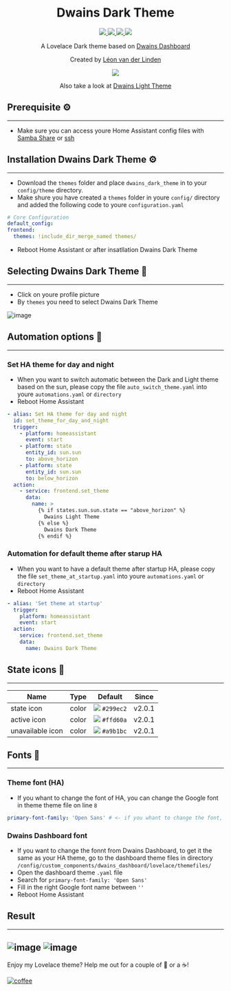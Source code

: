 <h1 align="center">Dwains Dark Theme</h1> 


<p align="center">
  <a href="https://github.com/LRvdLinden/dwains_dark_theme">
    <img src="https://img.shields.io/github/v/release/LRvdLinden/dwains_dark_theme" />
  </a>
      <a href="https://github.com/LRvdLinden/dwains_dark_theme">
    <img src="https://img.shields.io/github/downloads/LRvdLinden/dwains_dark_theme/latest/total?color=purple&label=%20release%20Downloads" />
  </a>
    <a href="https://github.com/LRvdLinden/">
    <img src="https://img.shields.io/github/followers/LRvdLinden?style=social" />
  </a>
    </a>
    <a href="https://discord.gg/7yt64uX">
    <img src="https://img.shields.io/discord/688401603811999885" />
  </a>
</p>

<p align="center">A Lovelace Dark theme based on <a href=https://github.com/dwainscheeren/dwains-lovelace-dashboard>Dwains Dashboard</a></p>
<p align="center">Created by <a href="https://github.com/LRvdLinden">Léon van der Linden</a></p> 

<p align="center">
  <img src="https://user-images.githubusercontent.com/77990847/114923935-b312c200-9e2d-11eb-81b2-3ae17998b3dd.png" />
</p>

<p align="center">Also take a look at <a href="https://github.com/LRvdLinden/dwains_light_theme">Dwains Light Theme</a></p> 

## Prerequisite ⚙️
---
- Make sure you can access youre Home Assistant config files with [Samba Share](https://www.youtube.com/watch?v=udqY2CYzYGk) or [ssh](https://community.home-assistant.io/t/home-assistant-community-add-on-ssh-web-terminal/33820)


## Installation Dwains Dark Theme ⚙️
---
- Download the `themes` folder and place `dwains_dark_theme` in to your `config/theme` directory.
- Make shure you have created a `themes` folder in youre `config/` directory and added the following code to youre `configuration.yaml`
```yaml
# Core Configuration
default_config:
frontend:
  themes: !include_dir_merge_named themes/
```
- Reboot Home Assistant or after insatllation Dwains Dark Theme

## Selecting Dwains Dark Theme 🔧
---
- Click on youre profile picture
- By `themes` you need to select Dwains Dark Theme 

![image](https://user-images.githubusercontent.com/77990847/114926311-7bf1e000-9e30-11eb-8193-d669545a642d.png)

## Automation options 🔧
---
### Set HA theme for day and night
- When you want to switch automatic between the Dark and Light theme based on the sun, please copy the file `auto_switch_theme.yaml` into youre `automations.yaml` or `directory`
- Reboot Home Assistant
```yaml
- alias: Set HA theme for day and night
  id: set_theme_for_day_and_night
  trigger:
    - platform: homeassistant
      event: start
    - platform: state
      entity_id: sun.sun
      to: above_horizon
    - platform: state
      entity_id: sun.sun
      to: below_horizon
  action:
    - service: frontend.set_theme
      data:
        name: >
          {% if states.sun.sun.state == "above_horizon" %}
            Dwains Light Theme
          {% else %}
            Dwains Dark Theme
          {% endif %}
```
### Automation for default theme after starup HA
- When you want to have a default theme after startup HA, please copy the file `set_theme_at_startup.yaml` into youre `automations.yaml` or `directory`
- Reboot Home Assistant
```yaml
- alias: 'Set theme at startup'
  trigger:
    platform: homeassistant
    event: start
  action:
    service: frontend.set_theme
    data:
      name: Dwains Dark Theme
```

## State icons 🎨
---
| Name | Type | Default | Since | 
|------|:--------------:|:-------:|:-----:|
| state icon | color | ![ ](https://dummyimage.com/20x10/299ec2&amp;text=+) `#299ec2` |  v2.0.1
| active icon  | color | ![ ](https://dummyimage.com/20x10/ffd60a&amp;text=+) `#ffd60a` |  v2.0.1
| unavailable icon | color | ![ ](https://dummyimage.com/20x10/a9b1bc&amp;text=+) `#a9b1bc` |  v2.0.1

## Fonts 🎨
---
### Theme font (HA)
- If you whant to change the font of HA, you can change the Google font in theme theme file on line `8`
```yaml
primary-font-family: 'Open Sans' # <- if you whant to change the font, fill in de richt google font name between ''
```

### Dwains Dashboard font
- If you want to change the fonnt from Dwains Dashboard, to get it the same as your HA theme, go to the dashboard theme files in directory `/config/custom_components/dwains_dashboard/lovelace/themefiles/`
- Open the dashboard theme `.yaml` file
- Search for `primary-font-family: 'Open Sans'`
- Fill in the right Google font name between `''`
- Reboot Home Assistant


## Result
---
![image](https://user-images.githubusercontent.com/77990847/114926388-91670a00-9e30-11eb-8747-570b62393dc8.png)
![image](https://user-images.githubusercontent.com/77990847/114923935-b312c200-9e2d-11eb-81b2-3ae17998b3dd.png)
---
Enjoy my Lovelace theme? Help me out for a couple of :beers: or a :coffee:!

[![coffee](https://www.buymeacoffee.com/assets/img/custom_images/black_img.png)](https://www.buymeacoffee.com/LRvdLinden)

